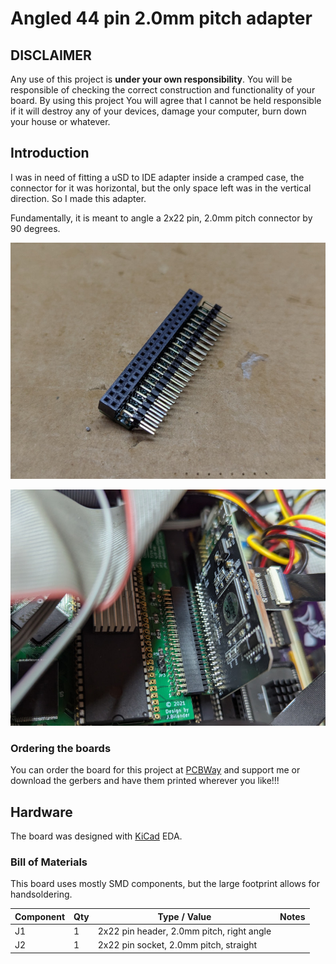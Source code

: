 # Angled 44 pin 2.0mm pitch adapter

## DISCLAIMER

Any use of this project is **under your own responsibility**.
You will be responsible of checking the correct construction and functionality of your board.
By using this project You will agree that I cannot be held responsible if it will destroy any of your devices, damage your computer, burn down your house or whatever.

## Introduction

I was in need of fitting a uSD to IDE adapter inside a cramped case, the connector for it was horizontal, but the only space left was in the vertical direction.
So I made this adapter.

Fundamentally, it is meant to angle a 2x22 pin, 2.0mm pitch connector by 90 degrees.

![Adapter with female and male connectors installed](pics/adapter_01.jpg)

![Adapter installed in a case with uSD converter](pics/adapter_02.jpg)


### Ordering the boards

You can order the board for this project at [PCBWay](https://www.pcbway.com/project/shareproject/Angled_44_pin_2_0mm_pitch_adapter_a7c972a8.html) and support me or download 
the gerbers and have them printed wherever you like!!!

## Hardware

The board was designed with [KiCad](https://kicad.org/) EDA.

### Bill of Materials

This board uses mostly SMD components, but the large footprint allows for handsoldering.

| Component              | Qty | Type / Value                              | Notes                                                                |
| ---------------------- | --- | ----------------------------------------- | -------------------------------------------------------------------- |
| J1                     |  1  | 2x22 pin header, 2.0mm pitch, right angle |                                                                      |
| J2                     |  1  | 2x22 pin socket, 2.0mm pitch, straight    |                                                                      |
